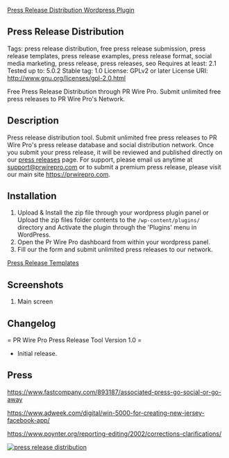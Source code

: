 <a href="https://wordpress.org/plugins/press-release-distribution/">Press Release Distribution Wordpress Plugin</a> 

## Press Release Distribution ##
Tags: press release distribution, free press release submission, press release templates, press release examples, press release format, social media marketing, press release, press releases, seo
Requires at least: 2.1
Tested up to: 5.0.2
Stable tag: 1.0
License: GPLv2 or later
License URI: http://www.gnu.org/licenses/gpl-2.0.html

Free Press Release Distribution through PR Wire Pro. Submit unlimited free press releases to PR Wire Pro's Network.

## Description ##

Press release distribution tool. Submit unlimited free press releases to PR Wire Pro's press release database and social distribution network. Once you submit your press release, it will be reviewed and published directly on our <a href="https://prwirepro.com/category/press-releases/">press releases</a> page. For support, please email us anytime at support@prwirepro.com or to submit a premium press release, please visit our main site <a href="https://prwirepro.com">https://prwirepro.com</a>.

## Installation ##

1. Upload & Install the zip file through your wordpress plugin panel or Upload the zip files folder contents to the `/wp-content/plugins/` directory and Activate the plugin through the 'Plugins' menu in WordPress.
2. Open the Pr Wire Pro dashboard from within your wordpress panel.
3. Fill our the form and submit unlimited press releases to our network.

<a href="https://prwirepro.com/press-release-templates/" alt="Press Release Templates">Press Release Templates</a>

## Screenshots ##

1. Main screen

## Changelog ##

= PR Wire Pro Press Release Tool Version 1.0 =
* Initial release.

## Press ##

https://www.fastcompany.com/893187/associated-press-go-social-or-go-away

https://www.adweek.com/digital/win-5000-for-creating-new-jersey-facebook-app/

https://www.poynter.org/reporting-editing/2002/corrections-clarifications/

<a href="https://prwirepro.com" alt="press release distribution"><img src="https://prwirepro.com/wp-content/uploads/2018/12/cropped-press-release-distribution-logo-prwirepro.com_-1.png" alt="press release distribution"></a>
